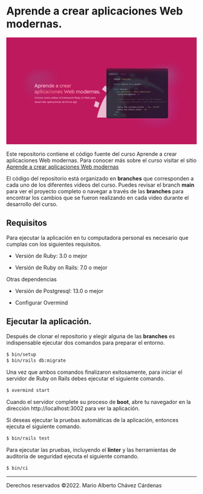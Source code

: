 # Aprende a crear aplicaciones Web modernas.

![Aprende a crear aplicaciones Web modernas](readme/aprende.jpg)

Este repositorio contiene el código fuente del curso Aprende a crear aplicaciones Web modernas. Para conocer más sobre 
el curso visitar el sitio [Aprende a crear aplicaciones Web modernas](https://cursos.mariochavez.io)

El código del repositorio está organizado en __branches__ que corresponden a cada uno de los diferentes videos del curso.
Puedes revisar el branch __main__ para ver el proyecto completo o navegar a través de las __branches__ para encontrar los
cambios que se fueron realizando en cada video durante el desarrollo del curso.


## Requisitos 

Para ejecutar la aplicación en tu computadora personal es necesario que cumplas con los siguientes requisitos.

* Versión de Ruby: 3.0 o mejor

* Versión de Ruby on Rails: 7.0 o mejor

Otras dependencias

* Versión de Postgresql:  13.0 o mejor

* Configurar Overmind

## Ejecutar la aplicación.

Después de clonar el repositorio y elegir alguna de las __branches__ es indispensable ejecutar dos comandos para preparar
el entorno.

```bash
$ bin/setup
$ bin/rails db:migrate
```

Una vez que ambos comandos finalizaron exitosamente, para iniciar el servidor de Ruby on Rails debes ejecutar el siguiente 
comando.

```bash
$ overmind start
```

Cuando el servidor complete su proceso de **boot**, abre tu navegador en la dirección http://localhost:3002 para ver la
aplicación.

Si deseas ejecutar la pruebas automáticas de la aplicación, entonces ejecuta el siguiente comando.

```bash
$ bin/rails test
```

Para ejecutar las pruebas, incluyendo el **linter** y las herramientas de auditoría de seguridad ejecuta el siguiente 
comando.

```bash
$ bin/ci
```

---

Derechos reservados ©2022. Mario Alberto Chávez Cárdenas

